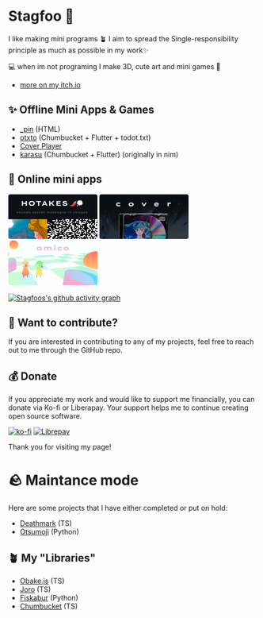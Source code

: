 # Stagfoo 🦌

I like making mini programs 🪴
I aim to spread the Single-responsibility principle as much as possible in my work✨

💻 when im not programing I make 3D, cute art and mini games 👾
- [more on my itch.io](https://stagfoo.itch.io/)

## ✨ Offline Mini Apps & Games
- [_pin](https://github.com/stagfoo/_pin) (HTML)
- [otxto](https://github.com/stagfoo/otxto) (Chumbucket + Flutter + todot.txt)
- [Cover Player](planned)
- [karasu](https://github.com/stagfoo/karasu) (Chumbucket + Flutter) (originally in nim)

## 💽 Online mini apps

<a href="https://hotake.stagfoo.com/"><img src="/github-capsule(1).png"></a> <a href="https://cover.stagfoo.com/"><img src="/github-capsule.png"></a> <a href="https://github.com/stagfoo/amico-fe"><img src="/github-capsule(2).png"></a>


[![Stagfoos's github activity graph](https://github-readme-activity-graph.cyclic.app/graph?username=stagfoo&theme=high-contrast)](https://github.com/ashutosh00710/github-readme-activity-graph)

## 👀 Want to contribute?
If you are interested in contributing to any of my projects, feel free to reach out to me through the GitHub repo.

## 💰 Donate
If you appreciate my work and would like to support me financially, you can donate via Ko-fi or Liberapay. Your support helps me to continue creating open source software.

[![ko-fi](https://ko-fi.com/img/githubbutton_sm.svg)](https://ko-fi.com/H2H616GHW)
[![Librepay](https://liberapay.com/assets/widgets/donate.svg)](https://liberapay.com/stagfoo/donate)

Thank you for visiting my page!

# 🪨 Maintance mode
Here are some projects that I have either completed or put on hold:

- [Deathmark](https://github.com/stagfoo/deathmark) (TS)
- [Otsumoji](https://github.com/stagfoo/otsumoji) (Python)

## 🪴 My "Libraries"
- [Obake.js](https://github.com/stagfoo/obake) (TS)
- [Joro](https://github.com/stagfoo/joro) (TS) 
- [Fiskabur](https://github.com/stagfoo/fiskabur) (Python)
- [Chumbucket](https://github.com/stagfoo/chumbucket) (TS)
